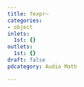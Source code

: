 ```yaml
---
title: fexpr~
categories:
- object
inlets:
  1st: {}
outlets:
  1st: {}
draft: false
pdcategory: Audio Math

---
```


